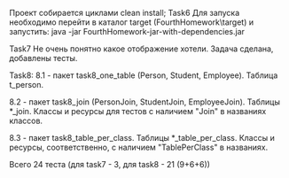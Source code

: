 Проект собирается циклами clean install;
Task6
Для запуска необходимо перейти в каталог target (FourthHomework\target)
и запустить: java -jar FourthHomework-jar-with-dependencies.jar

Task7
Не очень понятно какое отображение хотели. Задача сделана, добавлены тесты.

Task8:
8.1 - пакет task8_one_table (Person, Student, Employee). Таблица t_person.

8.2 - пакет task8_join (PersonJoin, StudentJoin, EmployeeJoin). Таблицы *_join.
Классы и ресурсы для тестов с наличием "Join" в названиях классов.

8.3 - пакет task8_table_per_class. Таблицы *_table_per_class. Классы и ресурсы, соответственно,
с наличием "TablePerClass" в названиях.


Всего 24 теста (для task7 - 3, для task8 - 21 (9+6+6))
